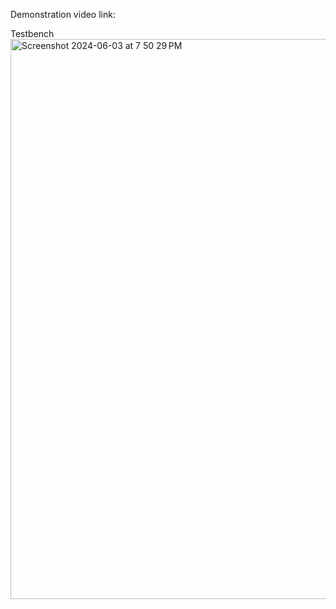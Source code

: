 Demonstration video link:

Testbench
<img width="896" alt="Screenshot 2024-06-03 at 7 50 29 PM" src="https://github.com/california-polytechnic-university/ECE3300L_Summer_2024/assets/171191779/a1ee6010-5bf7-41bd-9c98-0246fdb74efb">
